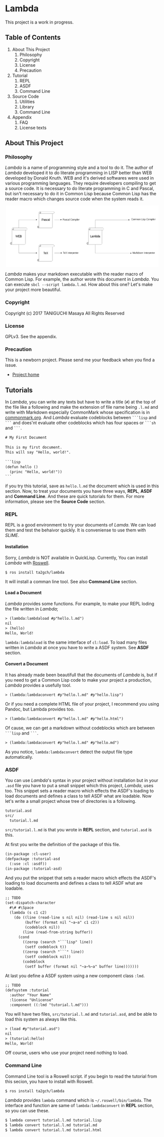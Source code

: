 # Lambda
This project is a work in progress.

## Table of Contents

1. About This Project
    1. Philosophy
    2. Copyright
    3. License
    4. Precaution
2. Tutorial
    1. REPL
    2. ASDF
    3. Command Line
3. Source Code
    1. Utilities
    2. Library
    3. Command Line
4. Appendix
    1. FAQ
    2. License texts

## About This Project

### Philosophy

*Lambda* is a name of programming style and a tool to do it. The author of *Lambda* developed it to do literate programming in LISP better than WEB developed by Donald Knuth. WEB and it's derived softwares were used in various programming languages. They require developers compiling to get a source code. It is necessary to do literate programming in C and Pascal, but isn't necessary to do it in Common Lisp because Common Lisp has the reader macro which changes source code when the system reads it.

<div style="display:flex;height:200px;justify-content:center;">
  <img src="img/web.png" width="250px"/>
  <img src="img/lambda.png" width="250px"/>
</div>

*Lambda* makes your markdown executable with the reader macro of Common Lisp. For example, the author wrote this document in *Lambda*. You can execute `sbcl --script lambda.l.md`. How about this one? Let's make your project more beautiful.
### Copyright

Copyright (c) 2017 TANIGUCHI Masaya All Rights Reserved

### License

GPLv3. See the appendix.

### Precaution

This is a newborn project. Please send me your feedback when you find a issue.

- [Project home](https://github.com/ta2gch/lambda)

## Tutorials

In *Lambda*, you can write any texts but have to write a title (`#`) at the top of the file like a following and make the extension of file name being `.l.md` and write with Markdown especially CommonMark whose specification is in [commonmark.org](https://commonmark.org). And *Lambda* evaluate codeblocks between ` ```lisp ` and ` ``` ` and does'nt evaluate other codeblocks which has four spaces or ` ```sh ` and ` ``` `.

    # My First Document

    This is my first document.
    This will say "Hello, world!".

    ```lisp
    (defun hello ()
      (princ "Hello, world!"))
    ```

if you try this tutorial, save as `hello.l.md` the document which is used in this section. Now, to treat your documents you have three ways, **REPL**, **ASDF** and **Command Line**. And these are quick tutorials for them. For more information, please see the **Source Code** section.

### REPL

REPL is a good environment to try your documents of *Lamda*.
We can load them and test the behaivor quickly. It is conveniense to use them with *SLIME*.

#### Installation

Sorry, *Lambda* is NOT available in QuickLisp.
Currently, You can install *Lambda* with [Roswell](https://github.com/roswell/roswell).

    $ ros install ta2gch/lambda

It will install a comman line tool.
See also **Command Line** section.

#### Load a Document

*Lambda* provides some functions. For example, to make your REPL loding the file written in *Lambda*;

    > (lambda:lambdaload #p"hello.l.md")
    nil
    > (hello)
    Hello, World!

`lambda:lambdaload` is the same interface of `cl:load`. To load many files written in *Lambda* at once you have to write a ASDF system. See **ASDF** section.

#### Convert a Document

It has already made been beautifull that the documents of *Lambda* is, but if you need to get a Common Lisp code to make your project a production, *Lambda* provides a usefully tool.

    > (lambda:lambdaconvert #p"hello.l.md" #p"hello.lisp")

Or if you need a complete HTML file of your project, I recommend you using Pandoc, but Lambda provides too.

    > (lambda:lambdaconvert #p"hello.l.md" #p"hello.html")

Of cause, we can get a markdown without codeblocks which are between ` ```lisp ` and ` ``` `.

    > (lambda:lambdaconvert #p"hello.l.md" #p"hello.md")

As you notice, `lambda:lambdaconvert` detect the output file type automatically.

### ASDF

You can use *Lambda*'s syntax in your project without installation but in your `.asd` file you have to put a small snippet which this project, *Lambda*, uses too. This snippet sets a reader macro which effects the ASDF's loading to load documents and defines a class to tell ASDF what are loadable. Now let's write a small project whose tree of directories is a following.

    tutorial.asd
    src/
      tutorial.l.md

`src/tutorial.l.md` is that you wrote in **REPL** section, and `tutorial.asd` is this.

At first you write the definition of the package of this file.

    (in-package :cl-user)
    (defpackage :tutorial-asd
      (:use :cl :asdf))
    (in-package :tutorial-asd)

And you put the snippet that sets a reader macro which effects the ASDF's loading to load documents and defines a class to tell ASDF what are loadable.

    ;; TODO
    (set-dispatch-character
      #\# #\Space
      (lambda (s c1 c2)
        (do ((line (read-line s nil nil) (read-line s nil nil))
             (buffer (format nil "~a~a" c1 c2))
             (codeblock nil))
            (line (read-from-string buffer))
          (cond
            ((zerop (search "```lisp" line))
             (setf codeblock t))
            ((zerop (search "```" line))
             (setf codeblock nil))
            (codeblock
             (setf buffer (format nil "~a~%~a" buffer line)))))))

At last you define a ASDF system using a new component class `:lmd`.

    ;; TODO
    (defsystem :tutorial
      :author "Your Name"
      :license "Unlicense"
      :component ((:lmd "tutorial.l.md")))

You will have two files, `src/tutorial.l.md` and `tutorial.asd`, and be able to load this system as always like this.

    > (load #p"tutorial.asd")
    nil
    > (tutorial:hello)
    Hello, World!

Off course, users who use your project need nothing to load.

### Command Line

Command Line tool is a Roswell script. if you begin to read the tutorial from this secion, you have to install with Roswell.

    $ ros install ta2gch/lambda

*Lambda* provides `lambda` command which is `~/.roswell/bin/lambda`. The interface and function are same of `lambda:lambdaconvert` in **REPL** section, so you can use these.

    $ lambda convert tutorial.l.md tutorial.lisp
    $ lambda convert tutorial.l.md tutorial.md
    $ lambda convert tutorial.l.md tutorial.html
